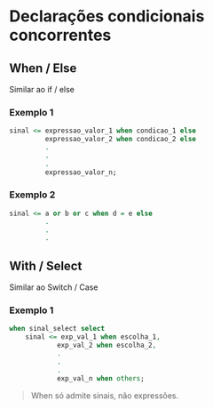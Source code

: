 # Declarações condicionais concorrentes

## When / Else

Similar ao if / else

### Exemplo 1

```vhdl
sinal <= expressao_valor_1 when condicao_1 else
         expressao_valor_2 when condicao_2 else
         .
         .
         .
         expressao_valor_n;
```

### Exemplo 2

```vhdl
sinal <= a or b or c when d = e else
         .
         .
         .
```

## With / Select

Similar ao Switch / Case

### Exemplo 1

```vhdl
when sinal_select select
    sinal <= exp_val_1 when escolha_1,
            exp_val_2 when escolha_2,
            .
            .
            .
            exp_val_n when others;
```

> When só admite sinais, não expressões.